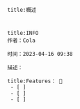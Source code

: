 
```ad-summary
title:概述

```

#

```ad-tip
title:INFO
作者：Cola

时间：2023-04-16 09:38 

描述：
```

```ad-todo
title:Features： 🐔
 - [ ] 
 - [ ] 
 - [ ] 
```

## 

